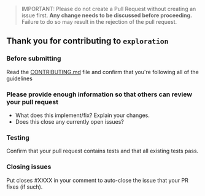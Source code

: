 > IMPORTANT: Please do not create a Pull Request without creating an issue first.
> **Any change needs to be discussed before proceeding.** Failure to do so may result
> in the rejection of the pull request.

## Thank you for contributing to `exploration`

### Before submitting

Read the [CONTRIBUTING.md](../CONTRIBUTING.md) file and confirm that you're following
all of the guidelines

### Please provide enough information so that others can review your pull request

- What does this implement/fix? Explain your changes.
- Does this close any currently open issues?

### Testing

Confirm that your pull request contains tests and that all existing tests pass.

### Closing issues

Put closes #XXXX in your comment to auto-close the issue that your PR fixes (if such).
